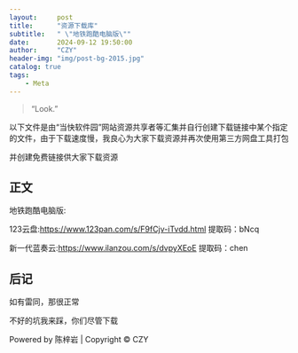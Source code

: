 ```yaml
---
layout:     post
title:      "资源下载库"
subtitle:   " \"地铁跑酷电脑版\""
date:       2024-09-12 19:50:00
author:     "CZY"
header-img: "img/post-bg-2015.jpg"
catalog: true
tags:
    - Meta
---
```


> “Look.”


以下文件是由“当快软件园”网站资源共享者等汇集并自行创建下载链接中某个指定的文件，由于下载速度慢，我良心为大家下载资源并再次使用第三方网盘工具打包

并创建免费链接供大家下载资源


## 正文

地铁跑酷电脑版: 

123云盘:https://www.123pan.com/s/F9fCjv-iTvdd.html  提取码：bNcq

新一代蓝奏云:https://www.ilanzou.com/s/dvpyXEoE  提取码：chen

## 后记

如有雷同，那很正常

不好的坑我来踩，你们尽管下载

Powered by 陈梓岩 | Copyright © CZY

